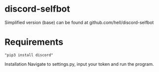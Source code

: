 # discord-selfbot

Simplified version (base) can be found at github.com/hell/discord-selfbot

# Requirements
    "pip3 install discord"

Installation
Navigate to settings.py, input your token and run the program.
